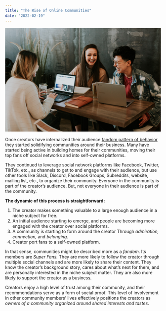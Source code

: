 ```yaml
---
title: "The Rise of Online Communities"
date: "2022-02-19"
---
```


![photo](online-community.jpg)

Once creators have internalized their audience [fandom pattern of behavior](/blog/post2/) they started solidifying communities around their business. Many have started being active in building homes for their communities, moving their top fans off social networks and into self-owned platforms.

They continued to leverage social network platforms like Facebook, Twitter, TikTok, etc., as channels to get to and engage with their audience, but use other tools like Slack, Discord, Facebook Groups, Subreddits, website, mailing list, etc., to organize their community. Everyone in the community is part of the creator’s audience. But, not everyone in their audience is part of the community.

**The dynamic of this process is straightforward:**
1. The creator makes something valuable to a large enough audience in a niche subject for free.
2. An initial audience starting to emerge, and people are becoming more engaged with the creator over social platforms. 
3. A community is starting to form around the creator Through *admiration, connection,* and *belonging*.
4. Creator port fans to a self-owned platform.

In that sense, communities might be described more as a *fandom*. Its members are *Super Fans.* They are more likely to follow the creator through multiple social channels and are more likely to share their content. They know the creator’s background story, cares about what’s next for them, and are personally interested in the niche subject matter. They are also more likely to support the creator as a business.

Creators enjoy a high level of trust among their community, and their recommendations serve as a form of social proof. This level of involvement in other community members’ lives effectively positions the creators as *owners of a community organized around shared interests and tastes*.